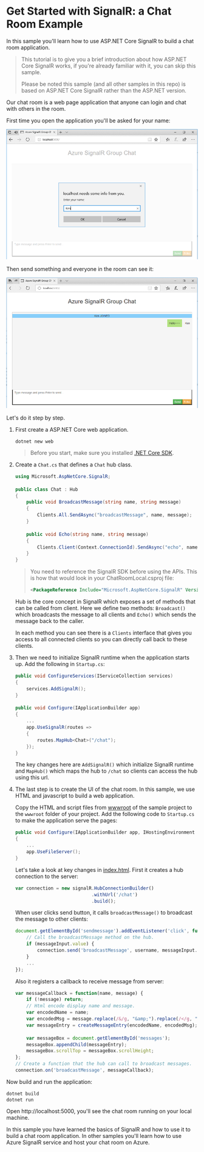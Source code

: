 # Get Started with SignalR: a Chat Room Example

In this sample you'll learn how to use ASP.NET Core SignalR to build a chat room application.

> This tutorial is to give you a brief introduction about how ASP.NET Core SignalR works, if you're already familiar with it, you can skip this sample.
>
> Please be noted this sample (and all other samples in this repo) is based on ASP.NET Core SignalR rather than the ASP.NET version.

Our chat room is a web page application that anyone can login and chat with others in the room.

First time you open the application you'll be asked for your name:

![chat-room-1](../../docs/images/chat-room-1.png)

Then send something and everyone in the room can see it:

![chat-room-2](../../docs/images/chat-room-2.png)

Let's do it step by step.

1.  First create a ASP.NET Core web application.

    ```
    dotnet new web
    ```

    > Before you start, make sure you installed [.NET Core SDK](https://www.microsoft.com/net/learn/get-started).

2.  Create a `Chat.cs` that defines a `Chat` hub class.

    ```cs
    using Microsoft.AspNetCore.SignalR;

    public class Chat : Hub
    {
        public void BroadcastMessage(string name, string message)
        {
            Clients.All.SendAsync("broadcastMessage", name, message);
        }

        public void Echo(string name, string message)
        {
            Clients.Client(Context.ConnectionId).SendAsync("echo", name, message + " (echo from server)");
        }
    }
    ```

    > You need to reference the SignalR SDK before using the APIs. This is how that would look in your ChatRoomLocal.csproj file:
    > ```xml
    > <PackageReference Include="Microsoft.AspNetCore.SignalR" Version="1.0.0-rc1-30677" />
    > ```

    Hub is the core concept in SignalR which exposes a set of methods that can be called from client. Here we define two methods: `Broadcast()` which broadcasts the message to all clients and `Echo()` which sends the message back to the caller.

    In each method you can see there is a `Clients` interface that gives you access to all connected clients so you can directly call back to these clients.

3.  Then we need to initialize SignalR runtime when the application starts up. Add the following in `Startup.cs`:

    ```cs
    public void ConfigureServices(IServiceCollection services)
    {
        services.AddSignalR();
    }

    public void Configure(IApplicationBuilder app)
    {
        ...
        app.UseSignalR(routes =>
        {
            routes.MapHub<Chat>("/chat");
        });
    }
    ```

    The key changes here are `AddSignalR()` which initialize SignalR runtime and `MapHub()` which maps the hub to `/chat` so clients can access the hub using this url.

4.  The last step is to create the UI of the chat room. In this sample, we use HTML and javascript to build a web application.

    Copy the HTML and script files from [wwwroot](wwwroot/) of the sample project to the `wwwroot` folder of your project.
    Add the following code to `Startup.cs` to make the application serve the pages:

    ```cs
    public void Configure(IApplicationBuilder app, IHostingEnvironment env)
    {
        ...
        app.UseFileServer();
    }
    ```

    Let's take a look at key changes in [index.html](wwwroot/index.html). First it creates a hub connection to the server:

    ```js
    var connection = new signalR.HubConnectionBuilder()
                                .withUrl('/chat')
                                .build();
    ```

    When user clicks send button, it calls `broadcastMessage()` to broadcast the message to other clients:

    ```js
    document.getElementById('sendmessage').addEventListener('click', function (event) {
        // Call the broadcastMessage method on the hub.
        if (messageInput.value) {
            connection.send('broadcastMessage', username, messageInput.value);
        }
        ...
    });
    ```

    Also it registers a callback to receive message from server:

    ```js
    var messageCallback = function(name, message) {
        if (!message) return;
        // Html encode display name and message.
        var encodedName = name;
        var encodedMsg = message.replace(/&/g, "&amp;").replace(/</g, "&lt;").replace(/>/g, "&gt;");
        var messageEntry = createMessageEntry(encodedName, encodedMsg);

        var messageBox = document.getElementById('messages');
        messageBox.appendChild(messageEntry);
        messageBox.scrollTop = messageBox.scrollHeight;
    };
    // Create a function that the hub can call to broadcast messages.
    connection.on('broadcastMessage', messageCallback);
    ```

Now build and run the application:

```
dotnet build
dotnet run
```

Open http://localhost:5000, you'll see the chat room running on your local machine.

In this sample you have learned the basics of SignalR and how to use it to build a chat room application.
In other samples you'll learn how to use Azure SignalR service and host your chat room on Azure.
